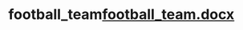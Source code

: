 # football_team[football_team.docx](https://github.com/evgenievp/football_team/files/8318811/football_team.docx)
